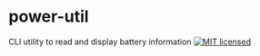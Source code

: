 # power-util
CLI utility to read and display battery information
[![MIT licensed](https://img.shields.io/badge/license-MIT-blue.svg)](./LICENSE.md)

## 
